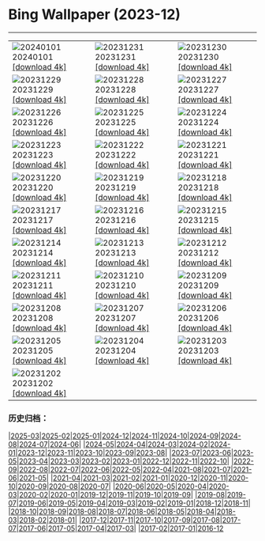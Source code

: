 # Bing Wallpaper (2023-12)
**************

<table><tr><td><img src="https://www.bing.com/th?id=OHR.SleepingFox_ZH-CN2622967726_1920x1080.jpg" alt="20240101"> 20240101 <a href="https://www.bing.com/th?id=OHR.SleepingFox_ZH-CN2622967726_UHD.jpg">[download 4k]</a></td><td><img src="https://www.bing.com/th?id=OHR.ThailandNewYears_ZH-CN2058192262_1920x1080.jpg" alt="20231231"> 20231231 <a href="https://www.bing.com/th?id=OHR.ThailandNewYears_ZH-CN2058192262_UHD.jpg">[download 4k]</a></td><td><img src="https://www.bing.com/th?id=OHR.CastleriggStoneCircleUK_ZH-CN1174541384_1920x1080.jpg" alt="20231230"> 20231230 <a href="https://www.bing.com/th?id=OHR.CastleriggStoneCircleUK_ZH-CN1174541384_UHD.jpg">[download 4k]</a></td></tr><tr><td><img src="https://www.bing.com/th?id=OHR.BlueAmsterdam_ZH-CN0483591394_1920x1080.jpg" alt="20231229"> 20231229 <a href="https://www.bing.com/th?id=OHR.BlueAmsterdam_ZH-CN0483591394_UHD.jpg">[download 4k]</a></td><td><img src="https://www.bing.com/th?id=OHR.GreenlandHumpback_ZH-CN8145852053_1920x1080.jpg" alt="20231228"> 20231228 <a href="https://www.bing.com/th?id=OHR.GreenlandHumpback_ZH-CN8145852053_UHD.jpg">[download 4k]</a></td><td><img src="https://www.bing.com/th?id=OHR.KirkjufellAurora_ZH-CN7878752057_1920x1080.jpg" alt="20231227"> 20231227 <a href="https://www.bing.com/th?id=OHR.KirkjufellAurora_ZH-CN7878752057_UHD.jpg">[download 4k]</a></td></tr><tr><td><img src="https://www.bing.com/th?id=OHR.BoxingDaySunrise_ZH-CN7431512686_1920x1080.jpg" alt="20231226"> 20231226 <a href="https://www.bing.com/th?id=OHR.BoxingDaySunrise_ZH-CN7431512686_UHD.jpg">[download 4k]</a></td><td><img src="https://www.bing.com/th?id=OHR.CaribouChristmas_ZH-CN6264028572_1920x1080.jpg" alt="20231225"> 20231225 <a href="https://www.bing.com/th?id=OHR.CaribouChristmas_ZH-CN6264028572_UHD.jpg">[download 4k]</a></td><td><img src="https://www.bing.com/th?id=OHR.EstoniaXmasEve_ZH-CN5870799404_1920x1080.jpg" alt="20231224"> 20231224 <a href="https://www.bing.com/th?id=OHR.EstoniaXmasEve_ZH-CN5870799404_UHD.jpg">[download 4k]</a></td></tr><tr><td><img src="https://www.bing.com/th?id=OHR.FestivusPenguins_ZH-CN5191348531_1920x1080.jpg" alt="20231223"> 20231223 <a href="https://www.bing.com/th?id=OHR.FestivusPenguins_ZH-CN5191348531_UHD.jpg">[download 4k]</a></td><td><img src="https://www.bing.com/th?id=OHR.WinterSolstice2023_ZH-CN4450201916_1920x1080.jpg" alt="20231222"> 20231222 <a href="https://www.bing.com/th?id=OHR.WinterSolstice2023_ZH-CN4450201916_UHD.jpg">[download 4k]</a></td><td><img src="https://www.bing.com/th?id=OHR.LjubljanaLights_ZH-CN3179297953_1920x1080.jpg" alt="20231221"> 20231221 <a href="https://www.bing.com/th?id=OHR.LjubljanaLights_ZH-CN3179297953_UHD.jpg">[download 4k]</a></td></tr><tr><td><img src="https://www.bing.com/th?id=OHR.ValGardenaItaly_ZH-CN2405437494_1920x1080.jpg" alt="20231220"> 20231220 <a href="https://www.bing.com/th?id=OHR.ValGardenaItaly_ZH-CN2405437494_UHD.jpg">[download 4k]</a></td><td><img src="https://www.bing.com/th?id=OHR.WarsawChristmas_ZH-CN0949732911_1920x1080.jpg" alt="20231219"> 20231219 <a href="https://www.bing.com/th?id=OHR.WarsawChristmas_ZH-CN0949732911_UHD.jpg">[download 4k]</a></td><td><img src="https://www.bing.com/th?id=OHR.CapitolReefSnow_ZH-CN0085775882_1920x1080.jpg" alt="20231218"> 20231218 <a href="https://www.bing.com/th?id=OHR.CapitolReefSnow_ZH-CN0085775882_UHD.jpg">[download 4k]</a></td></tr><tr><td><img src="https://www.bing.com/th?id=OHR.WinterWaxwings_ZH-CN9274297835_1920x1080.jpg" alt="20231217"> 20231217 <a href="https://www.bing.com/th?id=OHR.WinterWaxwings_ZH-CN9274297835_UHD.jpg">[download 4k]</a></td><td><img src="https://www.bing.com/th?id=OHR.GrandPlaceXmas_ZH-CN8299342316_1920x1080.jpg" alt="20231216"> 20231216 <a href="https://www.bing.com/th?id=OHR.GrandPlaceXmas_ZH-CN8299342316_UHD.jpg">[download 4k]</a></td><td><img src="https://www.bing.com/th?id=OHR.SantaPark_ZH-CN7444715899_1920x1080.jpg" alt="20231215"> 20231215 <a href="https://www.bing.com/th?id=OHR.SantaPark_ZH-CN7444715899_UHD.jpg">[download 4k]</a></td></tr><tr><td><img src="https://www.bing.com/th?id=OHR.BorealOwl_ZH-CN7957240111_1920x1080.jpg" alt="20231214"> 20231214 <a href="https://www.bing.com/th?id=OHR.BorealOwl_ZH-CN7957240111_UHD.jpg">[download 4k]</a></td><td><img src="https://www.bing.com/th?id=OHR.LofotenRorbu_ZH-CN7790383976_1920x1080.jpg" alt="20231213"> 20231213 <a href="https://www.bing.com/th?id=OHR.LofotenRorbu_ZH-CN7790383976_UHD.jpg">[download 4k]</a></td><td><img src="https://www.bing.com/th?id=OHR.Poinsettia_ZH-CN7255902344_1920x1080.jpg" alt="20231212"> 20231212 <a href="https://www.bing.com/th?id=OHR.Poinsettia_ZH-CN7255902344_UHD.jpg">[download 4k]</a></td></tr><tr><td><img src="https://www.bing.com/th?id=OHR.MountainDayChina_ZH-CN6894169616_1920x1080.jpg" alt="20231211"> 20231211 <a href="https://www.bing.com/th?id=OHR.MountainDayChina_ZH-CN6894169616_UHD.jpg">[download 4k]</a></td><td><img src="https://www.bing.com/th?id=OHR.LlanberisSnowdoniaSunset_ZH-CN6682238671_1920x1080.jpg" alt="20231210"> 20231210 <a href="https://www.bing.com/th?id=OHR.LlanberisSnowdoniaSunset_ZH-CN6682238671_UHD.jpg">[download 4k]</a></td><td><img src="https://www.bing.com/th?id=OHR.PatagoniaGuanaco_ZH-CN6438038982_1920x1080.jpg" alt="20231209"> 20231209 <a href="https://www.bing.com/th?id=OHR.PatagoniaGuanaco_ZH-CN6438038982_UHD.jpg">[download 4k]</a></td></tr><tr><td><img src="https://www.bing.com/th?id=OHR.JerseyIsland_ZH-CN6224973235_1920x1080.jpg" alt="20231208"> 20231208 <a href="https://www.bing.com/th?id=OHR.JerseyIsland_ZH-CN6224973235_UHD.jpg">[download 4k]</a></td><td><img src="https://www.bing.com/th?id=OHR.GrandCanyonVerdon_ZH-CN6025902720_1920x1080.jpg" alt="20231207"> 20231207 <a href="https://www.bing.com/th?id=OHR.GrandCanyonVerdon_ZH-CN6025902720_UHD.jpg">[download 4k]</a></td><td><img src="https://www.bing.com/th?id=OHR.DardagnaWaterfalls_ZH-CN5613123621_1920x1080.jpg" alt="20231206"> 20231206 <a href="https://www.bing.com/th?id=OHR.DardagnaWaterfalls_ZH-CN5613123621_UHD.jpg">[download 4k]</a></td></tr><tr><td><img src="https://www.bing.com/th?id=OHR.AlpsCastles_ZH-CN5078013932_1920x1080.jpg" alt="20231205"> 20231205 <a href="https://www.bing.com/th?id=OHR.AlpsCastles_ZH-CN5078013932_UHD.jpg">[download 4k]</a></td><td><img src="https://www.bing.com/th?id=OHR.CheetahDay_ZH-CN5114530695_1920x1080.jpg" alt="20231204"> 20231204 <a href="https://www.bing.com/th?id=OHR.CheetahDay_ZH-CN5114530695_UHD.jpg">[download 4k]</a></td><td><img src="https://www.bing.com/th?id=OHR.VermilionCliffs_ZH-CN3945784250_1920x1080.jpg" alt="20231203"> 20231203 <a href="https://www.bing.com/th?id=OHR.VermilionCliffs_ZH-CN3945784250_UHD.jpg">[download 4k]</a></td></tr><tr><td><img src="https://www.bing.com/th?id=OHR.GwaliorFortMP_ZH-CN3300432281_1920x1080.jpg" alt="20231202"> 20231202 <a href="https://www.bing.com/th?id=OHR.GwaliorFortMP_ZH-CN3300432281_UHD.jpg">[download 4k]</a></td><td></td><td></td></tr></table>

### 历史归档：

|[2025-03](/../2025-03/2025-03.md)|[2025-02](/../2025-02/2025-02.md)|[2025-01](/../2025-01/2025-01.md)|[2024-12](/../2024-12/2024-12.md)|[2024-11](/../2024-11/2024-11.md)|[2024-10](/../2024-10/2024-10.md)|[2024-09](/../2024-09/2024-09.md)|[2024-08](/../2024-08/2024-08.md)|[2024-07](/../2024-07/2024-07.md)|[2024-06](/../2024-06/2024-06.md)|
|[2024-05](/../2024-05/2024-05.md)|[2024-04](/../2024-04/2024-04.md)|[2024-03](/../2024-03/2024-03.md)|[2024-02](/../2024-02/2024-02.md)|[2024-01](/../2024-01/2024-01.md)|[2023-12](/2023-12.md)|[2023-11](/../2023-11/2023-11.md)|[2023-10](/../2023-10/2023-10.md)|[2023-09](/../2023-09/2023-09.md)|[2023-08](/../2023-08/2023-08.md)|
|[2023-07](/../2023-07/2023-07.md)|[2023-06](/../2023-06/2023-06.md)|[2023-05](/../2023-05/2023-05.md)|[2023-04](/../2023-04/2023-04.md)|[2023-03](/../2023-03/2023-03.md)|[2023-02](/../2023-02/2023-02.md)|[2023-01](/../2023-01/2023-01.md)|[2022-12](/../2022-12/2022-12.md)|[2022-11](/../2022-11/2022-11.md)|[2022-10](/../2022-10/2022-10.md)|
|[2022-09](/../2022-09/2022-09.md)|[2022-08](/../2022-08/2022-08.md)|[2022-07](/../2022-07/2022-07.md)|[2022-06](/../2022-06/2022-06.md)|[2022-05](/../2022-05/2022-05.md)|[2022-04](/../2022-04/2022-04.md)|[2021-08](/../2021-08/2021-08.md)|[2021-07](/../2021-07/2021-07.md)|[2021-06](/../2021-06/2021-06.md)|[2021-05](/../2021-05/2021-05.md)|
|[2021-04](/../2021-04/2021-04.md)|[2021-03](/../2021-03/2021-03.md)|[2021-02](/../2021-02/2021-02.md)|[2021-01](/../2021-01/2021-01.md)|[2020-12](/../2020-12/2020-12.md)|[2020-11](/../2020-11/2020-11.md)|[2020-10](/../2020-10/2020-10.md)|[2020-09](/../2020-09/2020-09.md)|[2020-08](/../2020-08/2020-08.md)|[2020-07](/../2020-07/2020-07.md)|
|[2020-06](/../2020-06/2020-06.md)|[2020-05](/../2020-05/2020-05.md)|[2020-04](/../2020-04/2020-04.md)|[2020-03](/../2020-03/2020-03.md)|[2020-02](/../2020-02/2020-02.md)|[2020-01](/../2020-01/2020-01.md)|[2019-12](/../2019-12/2019-12.md)|[2019-11](/../2019-11/2019-11.md)|[2019-10](/../2019-10/2019-10.md)|[2019-09](/../2019-09/2019-09.md)|
|[2019-08](/../2019-08/2019-08.md)|[2019-07](/../2019-07/2019-07.md)|[2019-06](/../2019-06/2019-06.md)|[2019-05](/../2019-05/2019-05.md)|[2019-04](/../2019-04/2019-04.md)|[2019-03](/../2019-03/2019-03.md)|[2019-02](/../2019-02/2019-02.md)|[2019-01](/../2019-01/2019-01.md)|[2018-12](/../2018-12/2018-12.md)|[2018-11](/../2018-11/2018-11.md)|
|[2018-10](/../2018-10/2018-10.md)|[2018-09](/../2018-09/2018-09.md)|[2018-08](/../2018-08/2018-08.md)|[2018-07](/../2018-07/2018-07.md)|[2018-06](/../2018-06/2018-06.md)|[2018-05](/../2018-05/2018-05.md)|[2018-04](/../2018-04/2018-04.md)|[2018-03](/../2018-03/2018-03.md)|[2018-02](/../2018-02/2018-02.md)|[2018-01](/../2018-01/2018-01.md)|
|[2017-12](/../2017-12/2017-12.md)|[2017-11](/../2017-11/2017-11.md)|[2017-10](/../2017-10/2017-10.md)|[2017-09](/../2017-09/2017-09.md)|[2017-08](/../2017-08/2017-08.md)|[2017-07](/../2017-07/2017-07.md)|[2017-06](/../2017-06/2017-06.md)|[2017-05](/../2017-05/2017-05.md)|[2017-04](/../2017-04/2017-04.md)|[2017-03](/../2017-03/2017-03.md)|
|[2017-02](/../2017-02/2017-02.md)|[2017-01](/../2017-01/2017-01.md)|[2016-12](/../2016-12/2016-12.md)